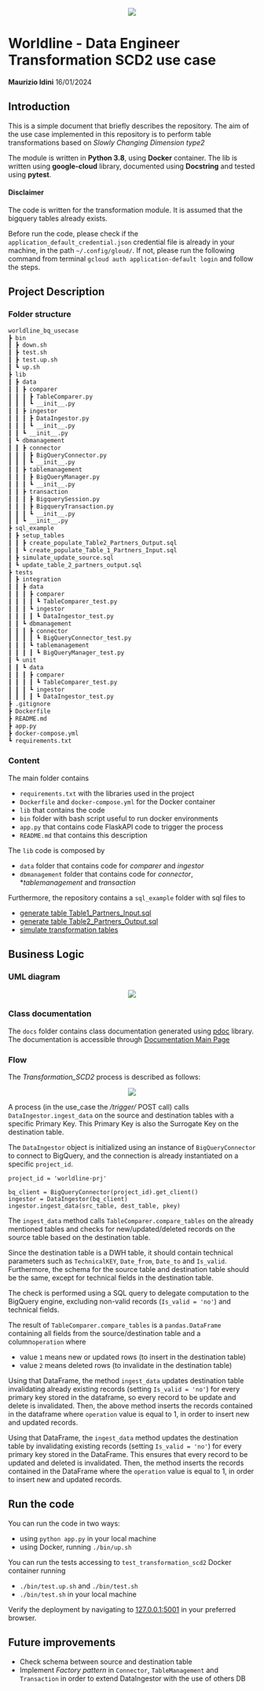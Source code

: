 <p align="center">
<img src="./docs/images/worldline_logo.png" />
</p>

# Worldline - Data Engineer Transformation SCD2 use case

**Maurizio Idini**
16/01/2024

## Introduction

This is a simple document that briefly describes the repository.
The aim of the use case implemented in this repository is to perform table transformations based on *Slowly Changing Dimension type2*

The module is written in **Python 3.8**, using **Docker** container.
The lib is written using **google-cloud** library, documented using **Docstring** and tested using **pytest**.

#### Disclaimer

The code is written for the transformation module. It is assumed that the bigquery tables already exists.

Before run the code, please check if the `application_default_credential.json` credential file is already in your machine, in the path `~/.config/gloud/`.
If not, please run the following command from terminal `gcloud auth application-default login` and follow the steps.

## Project Description

### Folder structure

```markdown
worldline_bq_usecase
┣ bin
┃ ┣ down.sh
┃ ┣ test.sh
┃ ┣ test.up.sh
┃ ┗ up.sh
┣ lib
┃ ┣ data
┃ ┃ ┣ comparer
┃ ┃ ┃ ┣ TableComparer.py
┃ ┃ ┃ ┗ __init__.py
┃ ┃ ┣ ingestor
┃ ┃ ┃ ┣ DataIngestor.py
┃ ┃ ┃ ┗ __init__.py
┃ ┃ ┗ __init__.py
┃ ┗ dbmanagement
┃ ┃ ┣ connector
┃ ┃ ┃ ┣ BigQueryConnector.py
┃ ┃ ┃ ┗ __init__.py
┃ ┃ ┣ tablemanagement
┃ ┃ ┃ ┣ BigQueryManager.py
┃ ┃ ┃ ┗ __init__.py
┃ ┃ ┣ transaction
┃ ┃ ┃ ┣ BigquerySession.py
┃ ┃ ┃ ┣ BigqueryTransaction.py
┃ ┃ ┃ ┗ __init__.py
┃ ┃ ┗ __init__.py
┣ sql_example
┃ ┣ setup_tables
┃ ┃ ┣ create_populate_Table2_Partners_Output.sql
┃ ┃ ┗ create_populate_Table_1_Partners_Input.sql
┃ ┣ simulate_update_source.sql
┃ ┗ update_table_2_partners_output.sql
┣ tests
┃ ┣ integration
┃ ┃ ┣ data
┃ ┃ ┃ ┣ comparer
┃ ┃ ┃ ┃ ┗ TableComparer_test.py
┃ ┃ ┃ ┗ ingestor
┃ ┃ ┃ ┃ ┗ DataIngestor_test.py
┃ ┃ ┗ dbmanagement
┃ ┃ ┃ ┣ connector
┃ ┃ ┃ ┃ ┗ BigQueryConnector_test.py
┃ ┃ ┃ ┗ tablemanagement
┃ ┃ ┃ ┃ ┗ BigQueryManager_test.py
┃ ┗ unit
┃ ┃ ┗ data
┃ ┃ ┃ ┣ comparer
┃ ┃ ┃ ┃ ┗ TableComparer_test.py
┃ ┃ ┃ ┗ ingestor
┃ ┃ ┃ ┃ ┗ DataIngestor_test.py
┣ .gitignore
┣ Dockerfile
┣ README.md
┣ app.py
┣ docker-compose.yml
┗ requirements.txt
```


### Content

The main folder contains

 - `requirements.txt` with the libraries used in the project
 - `Dockerfile` and `docker-compose.yml` for the Docker container
 - `lib` that contains the code
 - `bin` folder with bash script useful to run docker environments
 - `app.py` that contains code FlaskAPI code to trigger the process
 - `README.md` that contains this description

The `lib` code is composed by

 - `data` folder that contains code for *comparer* and *ingestor*
 - `dbmanagement` folder that contains code for *connector*, **tablemanagement* and *transaction*

Furthermore, the repository contains a `sql_example` folder with sql files to
 - [generate table Table1_Partners_Input.sql](./sql_example/setup_tables/create_populate_Table_1_Partners_Input.sql)
 - [generate table Table2_Partners_Output.sql](./sql_example/setup_tables/create_populate_Table2_Partners_Output.sql)
 - [simulate transformation tables](./sql_example/update_table_2_partners_output.sql2)

## Business Logic

### UML diagram

<p align="center">
<img src="./docs/images/Lib_UML.png" />
</p>


### Class documentation

The `docs` folder contains class documentation generated using [pdoc](https://pdoc.dev/) library.
The documentation is accessible through [Documentation Main Page](https://idini.github.io/worldline_bq_usecase/lib.html)

### Flow

The *Transformation_SCD2* process is described as follows:

<p align="center">
<img src="./docs/images/business_logic.png" />
</p>

A process (in the use_case the */trigger/* POST call) calls `DataIngestor.ingest_data` on the source and destination tables with a specific Primary Key. This Primary Key is also the Surrogate Key on the destination table.

The `DataIngestor` object is initialized using an instance of `BigQueryConnector` to connect to BigQuery, and the connection is already instantiated on a specific `project_id`.

 ```
project_id = 'worldline-prj'

bq_client = BigQueryConnector(project_id).get_client()
ingestor = DataIngestor(bq_client)
ingestor.ingest_data(src_table, dest_table, pkey)

 ```

The `ingest_data` method calls `TableComparer.compare_tables` on the already mentioned tables and checks for new/updated/deleted records on the source table based on the destination table.

Since the destination table is a DWH table, it should contain technical parameters such as  `TechnicalKEY`, `Date_from`, `Date_to` and `Is_valid`. Furthermore, the schema for the source table and destination table should be the same, except for technical fields in the destination table.

The check is performed using a SQL query to delegate computation to the BigQuery engine, excluding non-valid records (`Is_valid = 'no'`) and technical fields.

The result of `TableComparer.compare_tables` is a `pandas.DataFrame` containing all fields from the source/destination table and a column`operation` where

 - value `1` means new or updated rows (to insert in the destination table)
 - value `2` means deleted rows (to invalidate in the destination table)

Using that DataFrame, the method `ingest_data` updates destination table invalidating already existing records (setting `Is_valid = 'no'`) for every primary key stored in the dataframe, so every record to be update and delete is invalidated. Then, the above method inserts the records contained in the dataframe where `operation` value is equal to 1, in order to insert new and updated records.

Using that DataFrame, the `ingest_data` method updates the destination table by invalidating existing records (setting `Is_valid = 'no'`) for every primary key stored in the DataFrame. This ensures that every record to be updated and deleted is invalidated. Then, the method inserts the records contained in the DataFrame where the `operation` value is equal to 1, in order to insert new and updated records.

## Run the code

You can run the code in two ways:
 -  using `python app.py` in your local machine
 -  using Docker, running `./bin/up.sh`

 You can run the tests accessing to `test_transformation_scd2` Docker container running
 - `./bin/test.up.sh` and `./bin/test.sh`
 - `./bin/test.sh` in your local machine

Verify the deployment by navigating to [127.0.0.1:5001](http://127.0.0.1:5001) in your preferred browser.


## Future improvements
 -  Check schema between source and destination table
 -  Implement *Factory pattern* in `Connector`, `TableManagement` and `Transaction` in order to extend DataIngestor with the use of others DB
